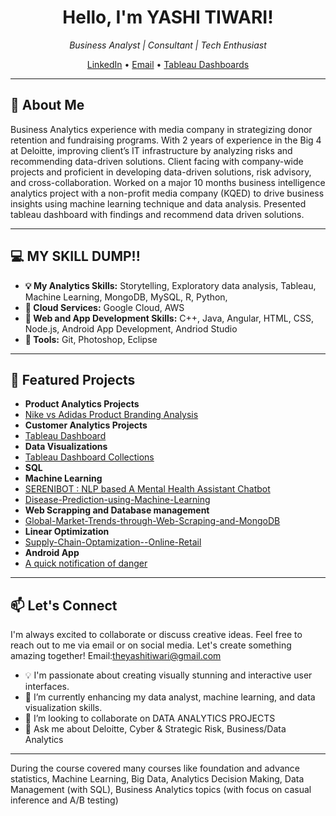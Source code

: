 <h1 align="center">Hello, I'm YASHI TIWARI!</h1>

<p align="center">
  <em>Business Analyst | Consultant | Tech Enthusiast</em>
</p>

<p align="center">
  <a href="https://www.linkedin.com/in/yashi-tiwari-a991b6145/">LinkedIn</a> •
  <a href="theyashitiwari@gmail.com">Email</a> •
  <a href="https://public.tableau.com/app/profile/yashi.tiwari">Tableau Dashboards</a>
</p>

---
## 🚀 About Me

Business Analytics experience with media company in strategizing donor retention and fundraising programs. With 2 years of experience in the Big 4 at Deloitte, improving client’s IT infrastructure by analyzing risks and recommending data-driven solutions. Client facing with company-wide projects and proficient in developing data-driven solutions, risk advisory, and cross-collaboration. 
Worked on a major 10 months business intelligence analytics project with a non-profit media company (KQED) to drive business insights using machine learning technique and data analysis. Presented tableau dashboard with findings and recommend data driven solutions. 

---

## 💻 MY SKILL DUMP!!
- **💡 My Analytics Skills:** Storytelling, Exploratory data analysis, Tableau, Machine Learning, MongoDB, MySQL, R, Python, 
- **💬 Cloud Services:** Google Cloud, AWS
- **🌱 Web and App Development Skills:** C++, Java, Angular, HTML, CSS, Node.js, Android App Development, Andriod Studio
- **👯 Tools:**  Git, Photoshop, Eclipse
---
## 🌟 Featured Projects

- **Product Analytics Projects** 
- [Nike vs Adidas Product Branding Analysis](https://github.com/theyashi/Nike-vs-Adidas-Product-Analysis)
- **Customer Analytics Projects** 
- [Tableau Dashboard](https://github.com/theyashi/Customer-Analysis-using-Tableau)
- **Data Visualizations**
- [Tableau Dashboard Collections](https://github.com/theyashi/Tableau-Dashboard-Collection)
- **SQL**
- **Machine Learning**
- [SERENIBOT : NLP based A Mental Health Assistant Chatbot]()
- [Disease-Prediction-using-Machine-Learning](https://github.com/theyashi/Disease-Prediction-using-Machine-Learning)
- **Web Scrapping and Database management**
- [Global-Market-Trends-through-Web-Scraping-and-MongoDB ](https://github.com/theyashi/Global-Market-Trends-through-Web-Scraping-and-MongoDB)
- **Linear Optimization**
- [Supply-Chain-Optamization--Online-Retail](https://github.com/theyashi/Supply-Chain-Optimization---Online-Retail-)
- **Android App**
- [A quick notification of danger](https://github.com/theyashi/quickstart-android)


---
## 📫 Let's Connect

I'm always excited to collaborate or discuss creative ideas. Feel free to reach out to me via email or on social media. Let's create something amazing together!
Email:theyashitiwari@gmail.com
- 💡 I'm passionate about creating visually stunning and interactive user interfaces.
- 🌱 I’m currently enhancing my data analyst, machine learning, and data visualization skills.
- 👯 I’m looking to collaborate on DATA ANALYTICS PROJECTS
- 💬 Ask me about Deloitte, Cyber & Strategic Risk, Business/Data Analytics
---

During the course covered many courses like foundation and advance statistics, Machine Learning, Big Data, Analytics Decision Making, Data Management (with SQL), Business Analytics topics (with focus on casual inference and A/B testing)
